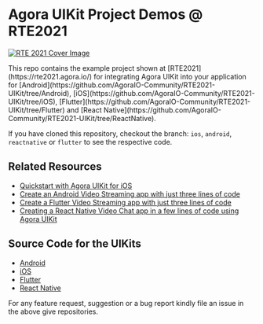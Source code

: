 # Agora UIKit Project Demos @ RTE2021

<p align:"center">
    <a href = "https://rte2021.agora.io/">
        <img src="https://s3.amazonaws.com/us.inevent.landing/579/header.png" alt="RTE 2021 Cover Image"/>
    </a>
</p>
This repo contains the example project shown at [RTE2021](https://rte2021.agora.io/) for integrating Agora UIKit into your application for [Android](https://github.com/AgoraIO-Community/RTE2021-UIKit/tree/Android), [iOS](https://github.com/AgoraIO-Community/RTE2021-UIKit/tree/iOS), [Flutter](https://github.com/AgoraIO-Community/RTE2021-UIKit/tree/Flutter) and [React Native](https://github.com/AgoraIO-Community/RTE2021-UIKit/tree/ReactNative).

If you have cloned this repository, checkout the branch: `ios`, `android`, `reactnative` or `flutter` to see the respective code.

## Related Resources

- [Quickstart with Agora UIKit for iOS](https://www.agora.io/en/blog/quickstart-with-agora-uikit-for-ios/)
- [Create an Android Video Streaming app with just three lines of code](https://www.agora.io/en/creating-a-react-native-video-chat-app-in-a-few-lines-of-code-using-agora-uikit/)
- [Create a Flutter Video Streaming app with just three lines of code](https://www.agora.io/en/blog/creating-a-flutter-video-streaming-app-with-three-lines-of-code/)
- [Creating a React Native Video Chat app in a few lines of code using Agora UIKit](https://www.agora.io/en/blog/creating-an-android-video-streaming-application-with-three-lines-of-code/)

## Source Code for the UIKits

- [Android](https://github.com/AgoraIO-Community/Android-UIKit)
- [iOS](https://github.com/AgoraIO-Community/iOS-UIKit)
- [Flutter](https://github.com/AgoraIO-Community/Flutter-UIKit)
- [React Native](https://github.com/AgoraIO-Community/ReactNative-UIKit)

For any feature request, suggestion or a bug report kindly file an issue in the above give repositories.